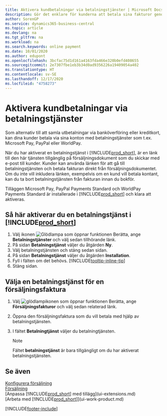 ```yaml
---
title: Aktivera kundbetalningar via betalningstjänster | Microsoft Docs
description: Gör det enklare för kunderna att betala sina fakturor genom att aktivera betalningstjänster.
author: SorenGP
ms.service: dynamics365-business-central
ms.topic: article
ms.devlang: na
ms.tgt_pltfrm: na
ms.workload: na
ms.search.keywords: online payment
ms.date: 10/01/2020
ms.author: edupont
ms.openlocfilehash: 3bcfac75d1d161a4163fda466e320b0efd408655
ms.sourcegitcommit: 2e7307fbe1eb3b34d0ad9356226a19409054a402
ms.translationtype: HT
ms.contentlocale: sv-SE
ms.lasthandoff: 12/17/2020
ms.locfileid: "4758273"
---
```

# <a name="enable-customer-payments-through-payment-services"></a>Aktivera kundbetalningar via betalningstjänster
Som alternativ till att samla utbetalningar via banköverföring eller kreditkort, kan dina kunder betala via sina konton med betalningstjänster som t.ex. Microsoft Pay, PayPal eller WorldPay.  

När du har aktiverat en betalningstjänst i [!INCLUDE[prod_short](includes/prod_short.md)], är en länk till den här tjänsten tillgänglig på försäljningsdokument som du skickar med e-post till kunder. Kunder kan använda länken för att gå till betalningstjänsten och betala fakturan direkt från försäljningsdokumentet. Om du inte vill inkludera länken, exempelvis om en kund vill betala kontant, kan du ta bort betalningstjänsten från fakturan innan du bokför.  

Tilläggen Microsoft Pay, PayPal Payments Standard och WorldPay Payments Standard är installerade i [!INCLUDE[prod_short](includes/prod_short.md)] och klara att aktiveras.  

## <a name="to-enable-a-payment-service-in-prod_short"></a>Så här aktiverar du en betalningstjänst i [!INCLUDE[prod_short](includes/prod_short.md)]
1. Välj ikonen ![Glödlampa som öppnar funktionen Berätta](media/ui-search/search_small.png "Berätta vad du vill göra"), ange **Betalningstjänster** och välj sedan tillhörande länk.  
2. På sidan **Betalningstjänst** väljer du åtgärden **Ny**.  
3. Välj betalningstjänsten och stäng sedan sidan.  
4. På sidan **Betalningstjänst** väljer du åtgärden **Installation**.  
5. Fyll i fälten om det behövs. [!INCLUDE[tooltip-inline-tip](includes/tooltip-inline-tip_md.md)]  
6. Stäng sidan.  

## <a name="to-select-a-payment-service-on-a-sales-invoice"></a>Välja en betalningstjänst för en försäljningsfaktura
1. Välj ![glödlampikonen som öppnar funktionen Berätta](media/ui-search/search_small.png "Berätta vad du vill göra"), ange **Försäljningsfakturor** och välj sedan relaterad länk.  
2. Öppna den försäljningsfaktura som du vill betala med hjälp av betalningstjänsten.  
3. I fältet **Betalningtjänst** väljer du betalningtjänsten.  

    > [!NOTE]  
    > Fältet **betalningstjänst** är bara tillgängligt om du har aktiverat betalningstjänsten.  

## <a name="see-also"></a>Se även  
[Konfigurera försäljning](sales-setup-sales.md)  
[Försäljning](sales-manage-sales.md)  
[Anpassa [!INCLUDE[prod_short](includes/prod_short.md)] med tillägg](ui-extensions.md)  
[Arbeta med [!INCLUDE[prod_short](includes/prod_short.md)]](ui-work-product.md)  


[!INCLUDE[footer-include](includes/footer-banner.md)]